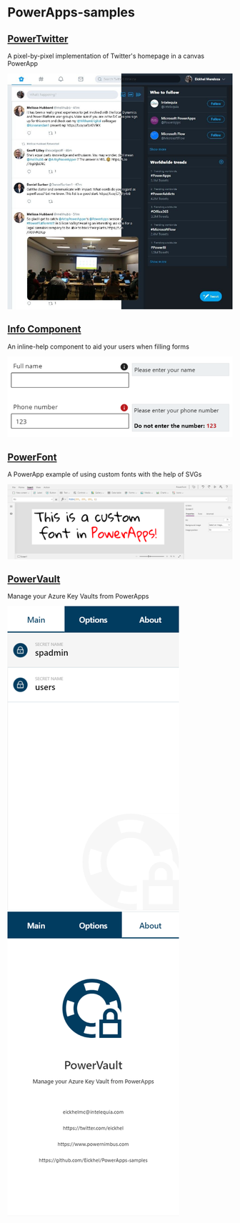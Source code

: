 # PowerApps-samples


## [PowerTwitter](https://github.com/Eickhel/PowerApps-samples/tree/master/PowerTwitter)
A pixel-by-pixel implementation of Twitter's homepage in a canvas PowerApp

![PowerTwitter](/PowerTwitter/images/PowerTwitter.jpg)

## [Info Component](https://github.com/Eickhel/PowerApps-samples/tree/master/InfoComponent)
An inline-help component to aid your users when filling forms

![InfoComponent](/InfoComponent/images/InfoComponent.png)

## [PowerFont](https://github.com/Eickhel/PowerApps-samples/tree/master/PowerFont)
A PowerApp example of using custom fonts with the help of SVGs

![PowerFont](/PowerFont/images/PowerFont.png)

## [PowerVault](https://github.com/Eickhel/PowerApps-samples/tree/master/PowerVault)
Manage your Azure Key Vaults from PowerApps

![PowerVault](/PowerVault/images/PowerVault.png)
![PowerVault](/PowerVault/images/PowerVaultAbout.png)